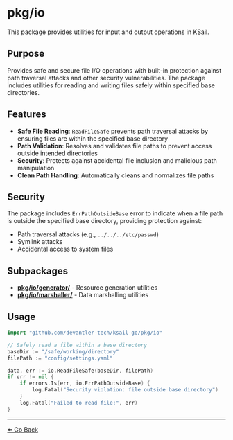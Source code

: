 # pkg/io

This package provides utilities for input and output operations in KSail.

## Purpose

Provides safe and secure file I/O operations with built-in protection against path traversal attacks and other security vulnerabilities. The package includes utilities for reading and writing files safely within specified base directories.

## Features

- **Safe File Reading**: `ReadFileSafe` prevents path traversal attacks by ensuring files are within the specified base directory
- **Path Validation**: Resolves and validates file paths to prevent access outside intended directories
- **Security**: Protects against accidental file inclusion and malicious path manipulation
- **Clean Path Handling**: Automatically cleans and normalizes file paths

## Security

The package includes `ErrPathOutsideBase` error to indicate when a file path is outside the specified base directory, providing protection against:

- Path traversal attacks (e.g., `../../../etc/passwd`)
- Symlink attacks
- Accidental access to system files

## Subpackages

- **[pkg/io/generator/](./generator/README.md)** - Resource generation utilities
- **[pkg/io/marshaller/](./marshaller/README.md)** - Data marshalling utilities

## Usage

```go
import "github.com/devantler-tech/ksail-go/pkg/io"

// Safely read a file within a base directory
baseDir := "/safe/working/directory"
filePath := "config/settings.yaml"

data, err := io.ReadFileSafe(baseDir, filePath)
if err != nil {
    if errors.Is(err, io.ErrPathOutsideBase) {
        log.Fatal("Security violation: file outside base directory")
    }
    log.Fatal("Failed to read file:", err)
}
```

---

[⬅️ Go Back](../README.md)
